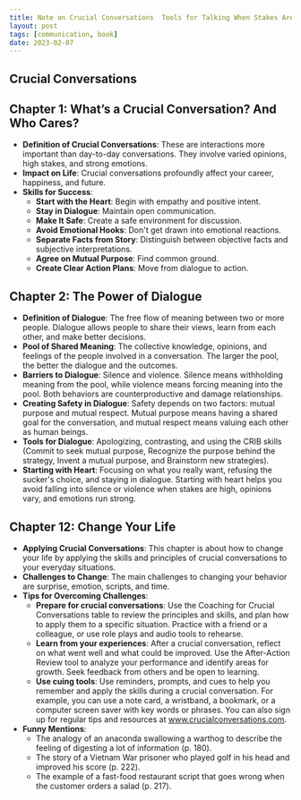 ```yaml
---
title: Note on Crucial Conversations  Tools for Talking When Stakes Are High
layout: post
tags: [communication, book]
date: 2023-02-07
---
```

## Crucial Conversations
 
## Chapter 1: What’s a Crucial Conversation? And Who Cares?
- **Definition of Crucial Conversations**: These are interactions more important than day-to-day conversations. They involve varied opinions, high stakes, and strong emotions.
- **Impact on Life**: Crucial conversations profoundly affect your career, happiness, and future.
- **Skills for Success**:
   - **Start with the Heart**: Begin with empathy and positive intent.
   - **Stay in Dialogue**: Maintain open communication.
   - **Make It Safe**: Create a safe environment for discussion.
   - **Avoid Emotional Hooks**: Don't get drawn into emotional reactions.
   - **Separate Facts from Story**: Distinguish between objective facts and subjective interpretations.
   - **Agree on Mutual Purpose**: Find common ground.
   - **Create Clear Action Plans**: Move from dialogue to action.

## Chapter 2: The Power of Dialogue
- **Definition of Dialogue**: The free flow of meaning between two or more people. Dialogue allows people to share their views, learn from each other, and make better decisions.
- **Pool of Shared Meaning**: The collective knowledge, opinions, and feelings of the people involved in a conversation. The larger the pool, the better the dialogue and the outcomes.
- **Barriers to Dialogue**: Silence and violence. Silence means withholding meaning from the pool, while violence means forcing meaning into the pool. Both behaviors are counterproductive and damage relationships.
- **Creating Safety in Dialogue**: Safety depends on two factors: mutual purpose and mutual respect. Mutual purpose means having a shared goal for the conversation, and mutual respect means valuing each other as human beings.
- **Tools for Dialogue**: Apologizing, contrasting, and using the CRIB skills (Commit to seek mutual purpose, Recognize the purpose behind the strategy, Invent a mutual purpose, and Brainstorm new strategies).
- **Starting with Heart**: Focusing on what you really want, refusing the sucker's choice, and staying in dialogue. Starting with heart helps you avoid falling into silence or violence when stakes are high, opinions vary, and emotions run strong.


## Chapter 12: Change Your Life

- **Applying Crucial Conversations**: This chapter is about how to change your life by applying the skills and principles of crucial conversations to your everyday situations.
- **Challenges to Change**: The main challenges to changing your behavior are surprise, emotion, scripts, and time.
- **Tips for Overcoming Challenges**:
  - **Prepare for crucial conversations**: Use the Coaching for Crucial Conversations table to review the principles and skills, and plan how to apply them to a specific situation. Practice with a friend or a colleague, or use role plays and audio tools to rehearse.
  - **Learn from your experiences**: After a crucial conversation, reflect on what went well and what could be improved. Use the After-Action Review tool to analyze your performance and identify areas for growth. Seek feedback from others and be open to learning.
  - **Use cuing tools**: Use reminders, prompts, and cues to help you remember and apply the skills during a crucial conversation. For example, you can use a note card, a wristband, a bookmark, or a computer screen saver with key words or phrases. You can also sign up for regular tips and resources at www.crucialconversations.com.
- **Funny Mentions**:
  - The analogy of an anaconda swallowing a warthog to describe the feeling of digesting a lot of information (p. 180).
  - The story of a Vietnam War prisoner who played golf in his head and improved his score (p. 222).
  - The example of a fast-food restaurant script that goes wrong when the customer orders a salad (p. 217).